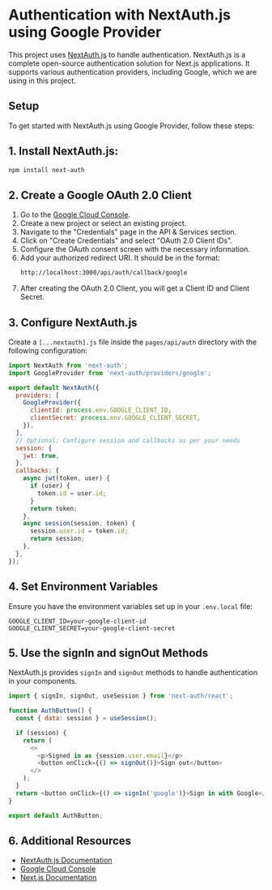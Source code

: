 # Authentication with NextAuth.js using Google Provider

This project uses [NextAuth.js](https://next-auth.js.org/) to handle authentication. NextAuth.js is a complete open-source authentication solution for Next.js applications. It supports various authentication providers, including Google, which we are using in this project.

## Setup

To get started with NextAuth.js using Google Provider, follow these steps:

## 1. **Install NextAuth.js:**
   ```bash
   npm install next-auth
   ```

## 2. Create a Google OAuth 2.0 Client

1. Go to the [Google Cloud Console](https://console.cloud.google.com/).
2. Create a new project or select an existing project.
3. Navigate to the "Credentials" page in the API & Services section.
4. Click on "Create Credentials" and select "OAuth 2.0 Client IDs".
5. Configure the OAuth consent screen with the necessary information.
6. Add your authorized redirect URI. It should be in the format:
   ```bash
   http://localhost:3000/api/auth/callback/google
7. After creating the OAuth 2.0 Client, you will get a Client ID and Client Secret.

## 3. Configure NextAuth.js

Create a `[...nextauth].js` file inside the `pages/api/auth` directory with the following configuration:

```javascript
import NextAuth from 'next-auth';
import GoogleProvider from 'next-auth/providers/google';

export default NextAuth({
  providers: [
    GoogleProvider({
      clientId: process.env.GOOGLE_CLIENT_ID,
      clientSecret: process.env.GOOGLE_CLIENT_SECRET,
    }),
  ],
  // Optional: Configure session and callbacks as per your needs
  session: {
    jwt: true,
  },
  callbacks: {
    async jwt(token, user) {
      if (user) {
        token.id = user.id;
      }
      return token;
    },
    async session(session, token) {
      session.user.id = token.id;
      return session;
    },
  },
});
 ```

## 4. Set Environment Variables

Ensure you have the environment variables set up in your `.env.local` file:

```plaintext
GOOGLE_CLIENT_ID=your-google-client-id
GOOGLE_CLIENT_SECRET=your-google-client-secret
```

## 5. Use the signIn and signOut Methods

NextAuth.js provides `signIn` and `signOut` methods to handle authentication in your components.

```javascript
import { signIn, signOut, useSession } from 'next-auth/react';

function AuthButton() {
  const { data: session } = useSession();

  if (session) {
    return (
      <>
        <p>Signed in as {session.user.email}</p>
        <button onClick={() => signOut()}>Sign out</button>
      </>
    );
  }
  return <button onClick={() => signIn('google')}>Sign in with Google</button>;
}

export default AuthButton;
```

## 6. Additional Resources

- [NextAuth.js Documentation](https://next-auth.js.org/getting-started/introduction)
- [Google Cloud Console](https://console.cloud.google.com/)
- [Next.js Documentation](https://nextjs.org/docs)


